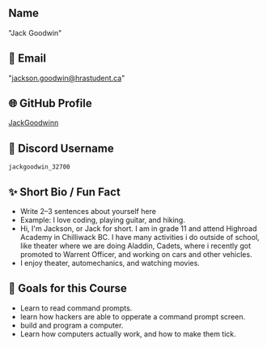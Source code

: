 ## Name
"Jack Goodwin"

## 📧 Email
"jackson.goodwin@hrastudent.ca"

## 🌐 GitHub Profile
[JackGoodwinn](https://github.com/JackGoodwinn)

## 💬 Discord Username
`jackgoodwin_32700`

## ✨ Short Bio / Fun Fact
- Write 2–3 sentences about yourself here
- Example: I love coding, playing guitar, and hiking.
- Hi, I'm Jackson, or Jack for short. I am in grade 11 and attend Highroad Academy in Chilliwack BC. I have many activities i do outside of school, like theater where we are doing Aladdin, Cadets, where i recently got promoted to Warrent Officer, and working on cars and other vehicles. 
- I enjoy theater, automechanics, and watching movies.

## 🎯 Goals for this Course
- Learn to read command prompts.
- learn how hackers are able to opperate a command prompt screen.
- build and program a computer.
- Learn how computers actually work, and how to make them tick.



